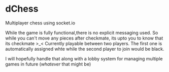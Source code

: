 # dChess
Multiplayer chess using socket.io

While the game is fully functional,there is no explicit messaging used.
So while you can't move any pieces after checkmate, its upto you to know that its checkmate >_<
Currently playable between two players. The first one is automatically assigned whte while the second player to join would be black.

I will hopefully handle that along with a lobby system for managing multiple games in future (<i>whatever</i> that might be)
